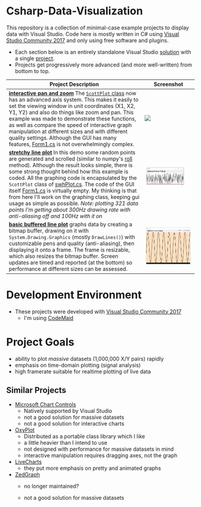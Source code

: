 # Csharp-Data-Visualization
This repository is a collection of minimal-case example projects to display data with Visual Studio. Code here is mostly written in C# using [Visual Studio Community 2017](https://www.visualstudio.com/downloads/) and only using free software and plugins.

* Each section below is an entirely standalone Visual Studio [solution](https://msdn.microsoft.com/en-us/library/b142f8e7.aspx) with a single [project](https://msdn.microsoft.com/en-us/library/b142f8e7.aspx).
* Projects get progressively more advanced (and more well-written) from bottom to top.

Project Description | Screenshot
---|---
**[interactive pan and zoom](/projects/17-06-25_pan_and_zoom)** The [`ScottPlot` class](/projects/17-06-25_pan_and_zoom/swharden_demo/ScottPlot.cs) now has an advanced axis system. This makes it easily to set the viewing window in unit coordinates (X1, X2, Y1, Y2) and also do things like zoom and pan. This example was made to demonstrate these functions, as well as compare the speed of interactive graph manipulation at different sizes and with different quality settings. Although the GUI has many features, [Form1.cs](projects/17-06-25_pan_and_zoom/swharden_demo/Form1.cs) is not overwhelmingly complex. | ![](projects/17-06-25_pan_and_zoom/demo.gif)
**[stretchy line plot](/projects/17-06-24_stretchy_line_plot/)** In this demo some random points are generated and scrolled (similar to numpy's [roll](https://docs.scipy.org/doc/numpy-1.10.0/reference/generated/numpy.roll.html) method). Although the result looks simple, there is some strong thought behind how this example is coded. All the graphing code is encapsulated by the `ScottPlot` class of [swhPlot.cs](projects/17-06-24_stretchy_line_plot/pixelDrawDrag2/swhPlot.cs). The code of the GUI itself [Form1.cs](projects/17-06-24_stretchy_line_plot/pixelDrawDrag2/Form1.cs) is virtually empty. My thinking is that from here I'll work on the graphing class, keeping gui usage as simple as possible. _Note: plotting 321 data points I'm getting about 300Hz drawing rate with anti-aliasing off and 100Hz with it on_ | ![](/projects/17-06-24_stretchy_line_plot/demo.gif)
**[basic buffered line plot](/projects/17-06-24_buffered_line_plot)** graphs data by creating a bitmap buffer, drawing on it with `System.Drawing.Graphics` (mostly `DrawLines()`) with customizable pens and quality (anti-aliasing), then displaying it onto a frame. The frame is resizable, which also resizes the bitmap buffer. Screen updates are timed and reported (at the bottom) so performance at different sizes can be assessed. | ![](projects/17-06-24_buffered_line_plot/demo.gif)

# Development Environment
* These projects were developed with [Visual Studio Community 2017](https://www.visualstudio.com/downloads/)
  * I'm using [CodeMaid](https://marketplace.visualstudio.com/items?itemName=SteveCadwallader.CodeMaid)

# Project Goals
* ability to plot _massive_ datasets (1,000,000 X/Y pairs) rapidly
* emphasis on time-domain plotting (signal analysis)
* high framerate suitable for realtime plotting of live data

## Similar Projects
* [Microsoft Chart Controls](https://code.msdn.microsoft.com/mschart)
  * Natively supported by Visual Studio
  * not a good solution for massive datasets
  * not a good solution for interactive charts
* [OxyPlot](http://www.oxyplot.org/)
  * Distributed as a portable class library which I like
  * a little heavier than I intend to use
  * not designed with performance for massive datasets in mind
  * interactive manipulation requires dragging axes, not the graph
* [LiveCharts](https://github.com/beto-rodriguez/Live-Charts)
  * they put more emphasis on pretty and animated graphs
* [ZedGraph](http://zedgraph.sourceforge.net/samples.html)
  * no longer maintained?

  * not a good solution for massive datasets
